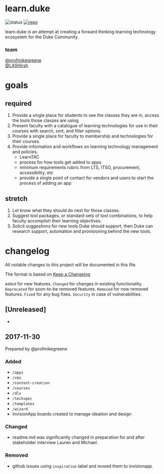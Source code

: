 # learn.duke

![status](https://img.shields.io/badge/status-good-brightgreen.svg)
[![repo](https://img.shields.io/badge/repo-github.io-orange.svg)](https://dukelearninginnovation.github.io/learn.duke/)


learn.duke is an attempt at creating a forward thinking learning technology ecosystem for the Duke Community.

### team
[@profmikegreene](https://github.com/profmikegreene)  
[@LASHirsh](https://github.com/LASHirsh)

# goals
## required
1. Provide a single place for students to see the classes they are in, access the tools those classes are using
1. Present faculty with a catalogue of learning technologies for use in their courses with search, sort, and filter options.
1. Provide a single place for faculty to membership and technologies for their courses.
1. Provide information and workflows on learning technology management and policies. 
	* LearnTAC
	* process for how tools get added to apps
	* minimum requirements rubric from LTS, ITSO, procurement, accessibility, etc
	* provide a single point of contact for vendors and users to start the process of adding an app

## stretch
1. Let know what they should do next for those classes.
1. Suggest tool packages, or standard sets of tool combinations, to help faculty accomplish their learning objectives.
1. Solicit suggestions for new tools Duke should support, then Duke can research support, automation and provisioning behind the new tools. 

# changelog 
All notable changes to this project will be documented in this file.

The format is based on [Keep a Changelog](http://keepachangelog.com/en/1.0.0/)

`Added` for new features.
`Changed` for changes in existing functionality.
`Deprecated` for soon-to-be removed features.
`Removed` for now removed features.
`Fixed` for any bug fixes.
`Security` in case of vulnerabilities.

## [Unreleased]
* 

## 2017-11-30 
Prepared by @profmikegreene

### Added
* `/apps`
* `/cms`
* `/content-creation`
* `/courses`
* `/dlx`
* `/techspec`
* `/templates`
* `/wizard`
* InvisionApp boards created to manage ideation and design

### Changed
* readme.md was significantly changed in preparation for and after stakeholder interview Lauren and Michael.

### Removed
* github issues using `inspiration` label and moved them to invisionapp.



